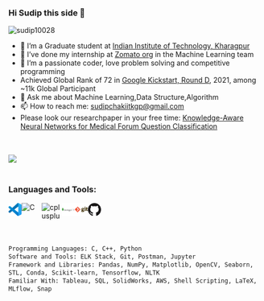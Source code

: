 ### Hi Sudip this side 👋

<p align="left"> <img src="https://komarev.com/ghpvc/?username=sudip10028&label=Profile%20views&color=0e75b6&style=flat" alt="sudip10028" /> </p>

- 🔭 I’m a Graduate student at [Indian Institute of Technology, Kharagpur](http://www.iitkgp.ac.in/)
- 🌱 I’ve done my internship at [Zomato org](https://www.zomato.com/) in the Machine Learning team
- 👯 I’m a passionate coder, love problem solving and competitive programming
- Achieved Global Rank of 72 in [Google Kickstart, Round D](https://www.linkedin.com/in/sudipchakraborty-iitkgp/overlay/1635472178605/single-media-viewer/), 2021, among ~11k Global Participant 
- 💬 Ask me about Machine Learning,Data Structure,Algorithm
- 📫 How to reach me: sudipchakiitkgp@gmail.com
- Please look our researchpaper in your free time: [Knowledge-Aware Neural Networks for Medical Forum Question Classification](https://dl.acm.org/doi/abs/10.1145/3459637.3482128)
<br/>
<br/>

<img src="https://github-readme-stats.vercel.app/api?username=sudip&&show_icons=true&title_color=ffffff&icon_color=bb2acf&text_color=daf7dc&bg_color=151515">

<br/>
<br/>

### Languages and Tools:

<img align="left" alt="Visual Studio Code" width="26px" src="https://raw.githubusercontent.com/github/explore/80688e429a7d4ef2fca1e82350fe8e3517d3494d/topics/visual-studio-code/visual-studio-code.png" />
<img align="left" alt="C" src="https://devicons.github.io/devicon/devicon.git/icons/c/c-original.svg" alt="c" width="40" height="40"/>
<img align="left" alt="cplusplus"  src="https://devicons.github.io/devicon/devicon.git/icons/cplusplus/cplusplus-original.svg" width="40" height="40">
<img align="left" alt="MongoDB" width="26px" src="https://raw.githubusercontent.com/github/explore/80688e429a7d4ef2fca1e82350fe8e3517d3494d/topics/mongodb/mongodb.png" />
<img align="left" alt="Git" width="26px" src="https://raw.githubusercontent.com/github/explore/80688e429a7d4ef2fca1e82350fe8e3517d3494d/topics/git/git.png" />
<img align="left" alt="GitHub" width="26px" src="https://raw.githubusercontent.com/github/explore/78df643247d429f6cc873026c0622819ad797942/topics/github/github.png"    
  />
  
  <br/> <br/>  <br/>
  <br/>
```
Programming Languages: C, C++, Python 
Software and Tools: ELK Stack, Git, Postman, Jupyter
Framework and Libraries: Pandas, NumPy, Matplotlib, OpenCV, Seaborn, STL, Conda, Scikit-learn, Tensorflow, NLTK
Familiar With: Tableau, SQL, SolidWorks, AWS, Shell Scripting, LaTeX, MLflow, Snap
  
 ```
  
